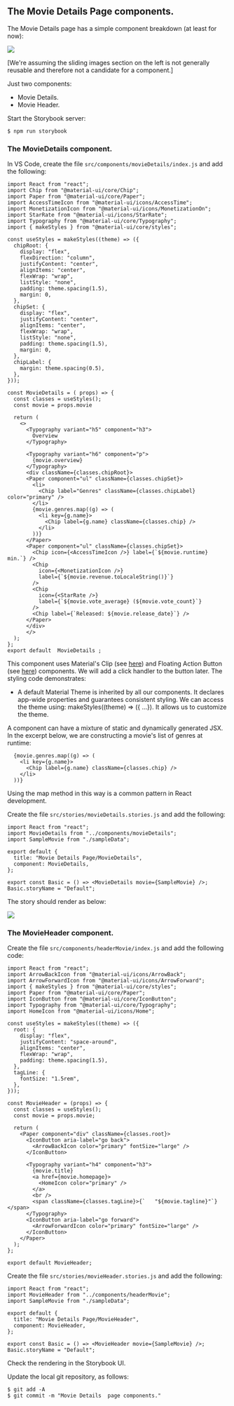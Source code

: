 ## The Movie Details Page components.

The Movie Details page has a simple component breakdown (at least for now):

![][moviecomponents]

[We're assuming the sliding images section on the left is not generally reusable and therefore not a candidate for a component.]

Just two components:

+ Movie Details.
+ Movie Header.

Start the Storybook server:
~~~
$ npm run storybook
~~~

### The MovieDetails component.

In VS Code, create the file `src/components/movieDetails/index.js` and add the following:

~~~
import React from "react";
import Chip from "@material-ui/core/Chip";
import Paper from "@material-ui/core/Paper";
import AccessTimeIcon from "@material-ui/icons/AccessTime";
import MonetizationIcon from "@material-ui/icons/MonetizationOn";
import StarRate from "@material-ui/icons/StarRate";
import Typography from "@material-ui/core/Typography";
import { makeStyles } from "@material-ui/core/styles";

const useStyles = makeStyles((theme) => ({
  chipRoot: {
    display: "flex",
    flexDirection: "column",
    justifyContent: "center",
    alignItems: "center",
    flexWrap: "wrap",
    listStyle: "none",
    padding: theme.spacing(1.5),
    margin: 0,
  },
  chipSet: {
    display: "flex",
    justifyContent: "center",
    alignItems: "center",
    flexWrap: "wrap",
    listStyle: "none",
    padding: theme.spacing(1.5),
    margin: 0,
  },
  chipLabel: {
    margin: theme.spacing(0.5),
  },
}));

const MovieDetails = ( props) => {
  const classes = useStyles();
  const movie = props.movie

  return (
    <>
      <Typography variant="h5" component="h3">
        Overview
      </Typography>

      <Typography variant="h6" component="p">
        {movie.overview}
      </Typography>
      <div className={classes.chipRoot}>
      <Paper component="ul" className={classes.chipSet}>
        <li>
          <Chip label="Genres" className={classes.chipLabel} color="primary" />
        </li>
        {movie.genres.map((g) => (
          <li key={g.name}>
            <Chip label={g.name} className={classes.chip} />
          </li>
        ))}
      </Paper>
      <Paper component="ul" className={classes.chipSet}>
        <Chip icon={<AccessTimeIcon />} label={`${movie.runtime} min.`} />
        <Chip
          icon={<MonetizationIcon />}
          label={`${movie.revenue.toLocaleString()}`}
        />
        <Chip
          icon={<StarRate />}
          label={`${movie.vote_average} (${movie.vote_count}`}
        />
        <Chip label={`Released: ${movie.release_date}`} />
      </Paper>
      </div>
      </>
  );
};
export default  MovieDetails ;
~~~
This component uses Material's Clip (see [here](https://material-ui.com/components/chips/)) and Floating Action Button (see [here](https://material-ui.com/components/floating-action-button/)) components. We will add a click handler to the button later. The styling code demonstrates:

+ A default Material Theme is inherited by all our components. It declares app-wide properties and guarantees consistent styling. We can access the theme using: makeStyles((theme) => ({ ...}). It allows us to customize the theme.

A component can have a mixture of static and dynamically generated JSX. In the excerpt below, we are constructing a movie's list of genres at runtime:
~~~
  {movie.genres.map((g) => (
    <li key={g.name}>
      <Chip label={g.name} className={classes.chip} />
    </li>
  ))}
~~~
Using the map method in this way is a common pattern in React development.

Create the file `src/stories/movieDetails.stories.js` and add the following:

~~~
import React from "react";
import MovieDetails from "../components/movieDetails";
import SampleMovie from "./sampleData";

export default {
  title: "Movie Details Page/MovieDetails",
  component: MovieDetails,
};

export const Basic = () => <MovieDetails movie={SampleMovie} />;
Basic.storyName = "Default";
~~~
The story should render as below:

![][detailsstory]

### The MovieHeader component.

Create the file `src/components/headerMovie/index.js` and add the following code:
~~~
import React from "react";
import ArrowBackIcon from "@material-ui/icons/ArrowBack";
import ArrowForwardIcon from "@material-ui/icons/ArrowForward";
import { makeStyles } from "@material-ui/core/styles";
import Paper from "@material-ui/core/Paper";
import IconButton from "@material-ui/core/IconButton";
import Typography from "@material-ui/core/Typography";
import HomeIcon from "@material-ui/icons/Home";

const useStyles = makeStyles((theme) => ({
  root: {
    display: "flex",
    justifyContent: "space-around",
    alignItems: "center",
    flexWrap: "wrap",
    padding: theme.spacing(1.5),
  },
  tagLine: {
    fontSize: "1.5rem",
  },
}));

const MovieHeader = (props) => {
  const classes = useStyles();
  const movie = props.movie;

  return (
    <Paper component="div" className={classes.root}>
      <IconButton aria-label="go back">
        <ArrowBackIcon color="primary" fontSize="large" />
      </IconButton>

      <Typography variant="h4" component="h3">
        {movie.title}
        <a href={movie.homepage}>
          <HomeIcon color="primary" />
        </a>
        <br />
        <span className={classes.tagLine}>{`   "${movie.tagline}"`} </span>
      </Typography>
      <IconButton aria-label="go forward">
        <ArrowForwardIcon color="primary" fontSize="large" />
      </IconButton>
    </Paper>
  );
};

export default MovieHeader;
~~~
Create the file `src/stories/movieHeader.stories.js` and add the following:
~~~
import React from "react";
import MovieHeader from "../components/headerMovie";
import SampleMovie from "./sampleData";

export default {
  title: "Movie Details Page/MovieHeader",
  component: MovieHeader,
};

export const Basic = () => <MovieHeader movie={SampleMovie} />;
Basic.storyName = "Default";
~~~
Check the rendering in the Storybook UI.

Update the local git repository, as follows:
~~~
$ git add -A
$ git commit -m "Movie Details  page components."
~~~

[moviecomponents]: ./img/moviecomponents.png
[detailsstory]: ./img/detailstory.png